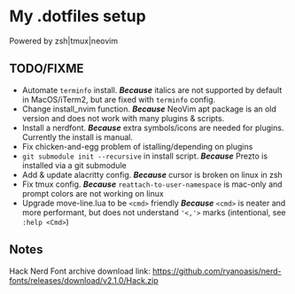 # My .dotfiles setup

Powered by zsh|tmux|neovim

## TODO/FIXME

 * Automate `terminfo` install. ___Because___ italics are not supported by default in MacOS/iTerm2, but are fixed with `terminfo` config.
 * Change install_nvim function. ___Because___ NeoVim apt package is an old version and does not work with many plugins & scripts.
 * Install a nerdfont. ___Because___ extra symbols/icons are needed for plugins. Currently the install is manual.
 * Fix chicken-and-egg problem of istalling/depending on plugins
 * `git submodule init --recursive` in install script. ___Because___ Prezto is installed via a git submodule
 * Add & update alacritty config. ___Because___ cursor is broken on linux in zsh
 * Fix tmux config. ___Because___ `reattach-to-user-namespace` is mac-only and prompt colors are not working on linux
 * Upgrade move-line.lua to be `<cmd>` friendly ___Because___ `<cmd>` is neater and more performant, but does not understand `'<,'>` marks (intentional, see `:help <Cmd>`)

## Notes

Hack Nerd Font archive download link: https://github.com/ryanoasis/nerd-fonts/releases/download/v2.1.0/Hack.zip

